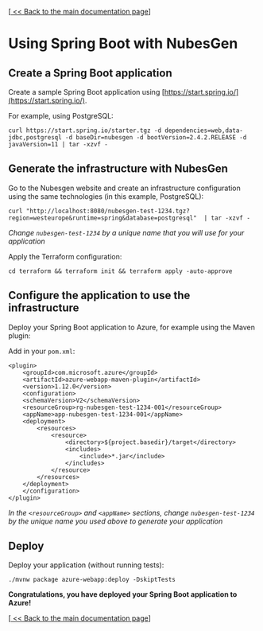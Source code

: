[[ << Back to the main documentation page](../README.md)]
# Using Spring Boot with NubesGen

## Create a Spring Boot application

Create a sample Spring Boot application using [https://start.spring.io/](https://start.spring.io/).

For example, using PostgreSQL:
```
curl https://start.spring.io/starter.tgz -d dependencies=web,data-jdbc,postgresql -d baseDir=nubesgen -d bootVersion=2.4.2.RELEASE -d javaVersion=11 | tar -xzvf -
```

## Generate the infrastructure with NubesGen

Go to the Nubesgen website and create an infrastructure configuration using the same technologies (in this example, PostgreSQL):

```
curl "http://localhost:8080/nubesgen-test-1234.tgz?region=westeurope&runtime=spring&database=postgresql"  | tar -xzvf -
```
_Change `nubesgen-test-1234` by a unique name that you will use for your application_

Apply the Terraform configuration:

```
cd terraform && terraform init && terraform apply -auto-approve
```

## Configure the application to use the infrastructure

Deploy your Spring Boot application to Azure, for example using the Maven plugin:

Add in your `pom.xml`:

```
<plugin>
    <groupId>com.microsoft.azure</groupId>
	<artifactId>azure-webapp-maven-plugin</artifactId>
	<version>1.12.0</version>
	<configuration>
	<schemaVersion>V2</schemaVersion>
	<resourceGroup>rg-nubesgen-test-1234-001</resourceGroup>
	<appName>app-nubesgen-test-1234-001</appName>
	<deployment>
		<resources>
			<resource>
				<directory>${project.basedir}/target</directory>
				<includes>
					<include>*.jar</include>
				</includes>
			</resource>
		</resources>
	</deployment>
	</configuration>
</plugin>
```
_In the `<resourceGroup>` and `<appName>` sections, change `nubesgen-test-1234` by 
the unique name you used above to generate your application_

## Deploy

Deploy your application (without running tests):
```
./mvnw package azure-webapp:deploy -DskiptTests
```

__Congratulations, you have deployed your Spring Boot application to Azure!__

[[ << Back to the main documentation page](../README.md)]
